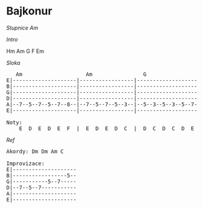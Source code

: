 # Bajkonur

_Stupnice Am_

*Intro*

Hm Am G F Em

*Sloka*

<pre>
   Am                    Am                G                   Am
E|--------------------|-----------------|--------------------|-----------------
B|--------------------|-----------------|--------------------|-----------------
G|--------------------|-----------------|--------------------|-----------------
D|--------------------|-----------------|--------------------|-----------------
A|--7--5--7--5--7--8--|--7--5--7--5--3--|--5--3--5--3--5--7--|--3--2--3--2--0--
E|--------------------|-----------------|--------------------|----------------- 2x

Noty:
    E  D  E  D  E  F  |  E  D  E  D  C  |  D  C  D  C  D  E  |  C  H  C  H  A
</pre>

*Ref*

<pre>
Akordy: Dm Dm Am C

Improvizace:
E|--------------------
B|-----------------5--
G|-----------5--7-----
D|--7--5--7-----------
A|--------------------
E|--------------------
</pre>


